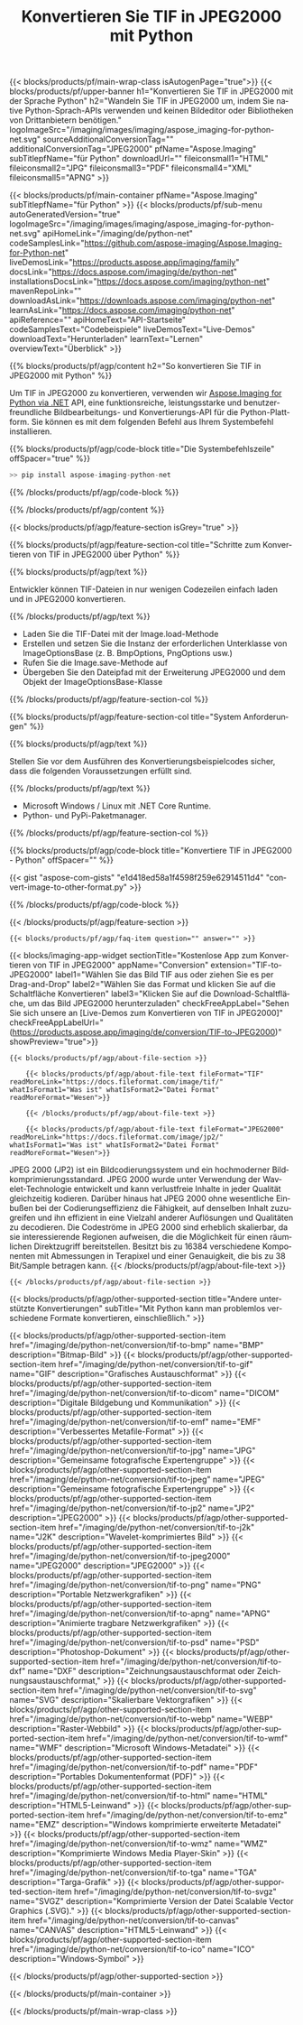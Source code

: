 ﻿---
title: Konvertieren Sie TIF in JPEG2000 mit Python 
weight: 3920
url: /de/python-net/conversion/tif-to-jpeg2000/ 
lang: de
langdirlevel: 2
locales: ja,it,zh-hant,ru,de,es,fr,nl,id,lt,pl,pt,vi,tr,ko,zh-hans,ar,hi,th,sv,cs,uk,he
description: Beispielcode für die Python-Sprachumwandlung von TIF in JPEG2000. Verwenden Sie den vorgestellten API-Beispielcode, um die Konvertierung von TIF in JPEG2000 mit einer beliebigen Web- oder Desktop-Python-Sprachanwendung zu verarbeiten.
---

{{< blocks/products/pf/main-wrap-class isAutogenPage="true">}}
{{< blocks/products/pf/upper-banner h1="Konvertieren Sie TIF in JPEG2000 mit der Sprache Python" h2="Wandeln Sie TIF in JPEG2000 um, indem Sie native Python-Sprach-APIs verwenden und keinen Bildeditor oder Bibliotheken von Drittanbietern benötigen." logoImageSrc="/imaging/images/imaging/aspose_imaging-for-python-net.svg" sourceAdditionalConversionTag="" additionalConversionTag="JPEG2000" pfName="Aspose.Imaging" subTitlepfName="für Python" downloadUrl="" fileiconsmall1="HTML" fileiconsmall2="JPG" fileiconsmall3="PDF" fileiconsmall4="XML" fileiconsmall5="APNG" >}}


{{< blocks/products/pf/main-container pfName="Aspose.Imaging" subTitlepfName="für Python" >}}
{{< blocks/products/pf/sub-menu autoGeneratedVersion="true" logoImageSrc="/imaging/images/imaging/aspose_imaging-for-python-net.svg" apiHomeLink="/imaging/de/python-net" codeSamplesLink="https://github.com/aspose-imaging/Aspose.Imaging-for-Python-net" liveDemosLink="https://products.aspose.app/imaging/family" docsLink="https://docs.aspose.com/imaging/de/python-net" installationsDocsLink="https://docs.aspose.com/imaging/python-net" mavenRepoLink="" downloadAsLink="https://downloads.aspose.com/imaging/python-net" learnAsLink="https://docs.aspose.com/imaging/python-net" apiReference="" apiHomeText="API-Startseite" codeSamplesText="Codebeispiele" liveDemosText="Live-Demos" downloadText="Herunterladen" learnText="Lernen" overviewText="Überblick" >}}

{{% blocks/products/pf/agp/content h2="So konvertieren Sie TIF in JPEG2000 mit Python" %}}

Um TIF in JPEG2000 zu konvertieren, verwenden wir [Aspose.Imaging for Python via .NET](/imaging/de/python-net) API, eine funktionsreiche, leistungsstarke und benutzerfreundliche Bildbearbeitungs- und Konvertierungs-API für die Python-Plattform. Sie können es mit dem folgenden Befehl aus Ihrem Systembefehl installieren.

{{% blocks/products/pf/agp/code-block title="Die Systembefehlszeile" offSpacer="true" %}}

```cs
>> pip install aspose-imaging-python-net
```

{{% /blocks/products/pf/agp/code-block %}}

{{% /blocks/products/pf/agp/content %}}

{{< blocks/products/pf/agp/feature-section isGrey="true" >}}

{{% blocks/products/pf/agp/feature-section-col title="Schritte zum Konvertieren von TIF in JPEG2000 über Python" %}}

{{% blocks/products/pf/agp/text %}}

Entwickler können TIF-Dateien in nur wenigen Codezeilen einfach laden und in JPEG2000 konvertieren.

{{% /blocks/products/pf/agp/text %}}

+ Laden Sie die TIF-Datei mit der Image.load-Methode
+ Erstellen und setzen Sie die Instanz der erforderlichen Unterklasse von ImageOptionsBase (z. B. BmpOptions, PngOptions usw.)
+ Rufen Sie die Image.save-Methode auf
+ Übergeben Sie den Dateipfad mit der Erweiterung JPEG2000 und dem Objekt der ImageOptionsBase-Klasse

{{% /blocks/products/pf/agp/feature-section-col %}}

{{% blocks/products/pf/agp/feature-section-col title="System Anforderungen" %}}

{{% blocks/products/pf/agp/text %}}

Stellen Sie vor dem Ausführen des Konvertierungsbeispielcodes sicher, dass die folgenden Voraussetzungen erfüllt sind.

{{% /blocks/products/pf/agp/text %}}

- Microsoft Windows / Linux mit .NET Core Runtime.
- Python- und PyPi-Paketmanager.

{{% /blocks/products/pf/agp/feature-section-col %}}

{{% blocks/products/pf/agp/code-block title="Konvertiere TIF in JPEG2000 - Python" offSpacer="" %}}

{{< gist "aspose-com-gists" "e1d418ed58a1f4598f259e62914511d4" "convert-image-to-other-format.py" >}}

{{% /blocks/products/pf/agp/code-block %}}

{{< /blocks/products/pf/agp/feature-section >}}

    {{< blocks/products/pf/agp/faq-item question="" answer="" >}}

{{< blocks/imaging-app-widget
        sectionTitle="Kostenlose App zum Konvertieren von TIF in JPEG2000"
        appName="Conversion"
        extension="TIF-to-JPEG2000"
        label1="Wählen Sie das Bild TIF aus oder ziehen Sie es per Drag-and-Drop"
        label2="Wählen Sie das Format und klicken Sie auf die Schaltfläche Konvertieren"
        label3="Klicken Sie auf die Download-Schaltfläche, um das Bild JPEG2000 herunterzuladen"
        checkFreeAppLabel="Sehen Sie sich unsere an [Live-Demos zum Konvertieren von TIF in JPEG2000]"
        checkFreeAppLabelUrl="(https://products.aspose.app/imaging/de/conversion/TIF-to-JPEG2000)"
        showPreview="true">}}

    {{< blocks/products/pf/agp/about-file-section >}}
       
        {{< blocks/products/pf/agp/about-file-text fileFormat="TIF" readMoreLink="https://docs.fileformat.com/image/tif/" whatIsFormat1="Was ist" whatIsFormat2="Datei Format" readMoreFormat="Wesen">}}

        {{< /blocks/products/pf/agp/about-file-text >}}

        {{< blocks/products/pf/agp/about-file-text fileFormat="JPEG2000" readMoreLink="https://docs.fileformat.com/image/jp2/" whatIsFormat1="Was ist" whatIsFormat2="Datei Format" readMoreFormat="Wesen">}}
JPEG 2000 (JP2) ist ein Bildcodierungssystem und ein hochmoderner Bildkomprimierungsstandard. JPEG 2000 wurde unter Verwendung der Wavelet-Technologie entwickelt und kann verlustfreie Inhalte in jeder Qualität gleichzeitig kodieren. Darüber hinaus hat JPEG 2000 ohne wesentliche Einbußen bei der Codierungseffizienz die Fähigkeit, auf denselben Inhalt zuzugreifen und ihn effizient in eine Vielzahl anderer Auflösungen und Qualitäten zu decodieren. Die Codeströme in JPEG 2000 sind erheblich skalierbar, da sie interessierende Regionen aufweisen, die die Möglichkeit für einen räumlichen Direktzugriff bereitstellen. Besitzt bis zu 16384 verschiedene Komponenten mit Abmessungen in Terapixel und einer Genauigkeit, die bis zu 38 Bit/Sample betragen kann.
        {{< /blocks/products/pf/agp/about-file-text >}}

    {{< /blocks/products/pf/agp/about-file-section >}}

<!-- aboutfile Ends -->

{{< blocks/products/pf/agp/other-supported-section title="Andere unterstützte Konvertierungen" subTitle="Mit Python kann man problemlos verschiedene Formate konvertieren, einschließlich." >}}

{{< blocks/products/pf/agp/other-supported-section-item href="/imaging/de/python-net/conversion/tif-to-bmp" name="BMP" description="Bitmap-Bild" >}}
{{< blocks/products/pf/agp/other-supported-section-item href="/imaging/de/python-net/conversion/tif-to-gif" name="GIF" description="Grafisches Austauschformat" >}}
{{< blocks/products/pf/agp/other-supported-section-item href="/imaging/de/python-net/conversion/tif-to-dicom" name="DICOM" description="Digitale Bildgebung und Kommunikation" >}}
{{< blocks/products/pf/agp/other-supported-section-item href="/imaging/de/python-net/conversion/tif-to-emf" name="EMF" description="Verbessertes Metafile-Format" >}}
{{< blocks/products/pf/agp/other-supported-section-item href="/imaging/de/python-net/conversion/tif-to-jpg" name="JPG" description="Gemeinsame fotografische Expertengruppe" >}}
{{< blocks/products/pf/agp/other-supported-section-item href="/imaging/de/python-net/conversion/tif-to-jpeg" name="JPEG" description="Gemeinsame fotografische Expertengruppe" >}}
{{< blocks/products/pf/agp/other-supported-section-item href="/imaging/de/python-net/conversion/tif-to-jp2" name="JP2" description="JPEG2000" >}}
{{< blocks/products/pf/agp/other-supported-section-item href="/imaging/de/python-net/conversion/tif-to-j2k" name="J2K" description="Wavelet-komprimiertes Bild" >}}
{{< blocks/products/pf/agp/other-supported-section-item href="/imaging/de/python-net/conversion/tif-to-jpeg2000" name="JPEG2000" description="JPEG2000" >}}
{{< blocks/products/pf/agp/other-supported-section-item href="/imaging/de/python-net/conversion/tif-to-png" name="PNG" description="Portable Netzwerkgrafiken" >}}
{{< blocks/products/pf/agp/other-supported-section-item href="/imaging/de/python-net/conversion/tif-to-apng" name="APNG" description="Animierte tragbare Netzwerkgrafiken" >}}
{{< blocks/products/pf/agp/other-supported-section-item href="/imaging/de/python-net/conversion/tif-to-psd" name="PSD" description="Photoshop-Dokument" >}}
{{< blocks/products/pf/agp/other-supported-section-item href="/imaging/de/python-net/conversion/tif-to-dxf" name="DXF" description="Zeichnungsaustauschformat oder Zeichnungsaustauschformat," >}}
{{< blocks/products/pf/agp/other-supported-section-item href="/imaging/de/python-net/conversion/tif-to-svg" name="SVG" description="Skalierbare Vektorgrafiken" >}}
{{< blocks/products/pf/agp/other-supported-section-item href="/imaging/de/python-net/conversion/tif-to-webp" name="WEBP" description="Raster-Webbild" >}}
{{< blocks/products/pf/agp/other-supported-section-item href="/imaging/de/python-net/conversion/tif-to-wmf" name="WMF" description="Microsoft Windows-Metadatei" >}}
{{< blocks/products/pf/agp/other-supported-section-item href="/imaging/de/python-net/conversion/tif-to-pdf" name="PDF" description="Portables Dokumentenformat (PDF)" >}}
{{< blocks/products/pf/agp/other-supported-section-item href="/imaging/de/python-net/conversion/tif-to-html" name="HTML" description="HTML5-Leinwand" >}}
{{< blocks/products/pf/agp/other-supported-section-item href="/imaging/de/python-net/conversion/tif-to-emz" name="EMZ" description="Windows komprimierte erweiterte Metadatei" >}}
{{< blocks/products/pf/agp/other-supported-section-item href="/imaging/de/python-net/conversion/tif-to-wmz" name="WMZ" description="Komprimierte Windows Media Player-Skin" >}}
{{< blocks/products/pf/agp/other-supported-section-item href="/imaging/de/python-net/conversion/tif-to-tga" name="TGA" description="Targa-Grafik" >}}
{{< blocks/products/pf/agp/other-supported-section-item href="/imaging/de/python-net/conversion/tif-to-svgz" name="SVGZ" description="Komprimierte Version der Datei Scalable Vector Graphics (.SVG)." >}}
{{< blocks/products/pf/agp/other-supported-section-item href="/imaging/de/python-net/conversion/tif-to-canvas" name="CANVAS" description="HTML5-Leinwand" >}}
{{< blocks/products/pf/agp/other-supported-section-item href="/imaging/de/python-net/conversion/tif-to-ico" name="ICO" description="Windows-Symbol" >}}

{{< /blocks/products/pf/agp/other-supported-section >}}

{{< /blocks/products/pf/main-container >}}
    
{{< /blocks/products/pf/main-wrap-class >}}
